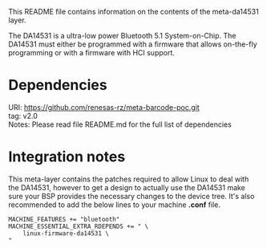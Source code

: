 This README file contains information on the contents of the meta-da14531 layer.

The DA14531 is a ultra-low power Bluetooth 5.1 System-on-Chip.
The DA14531 must either be programmed with a firmware that allows on-the-fly
programming or with a firmware with HCI support.

Dependencies
============

  URI: https://github.com/renesas-rz/meta-barcode-poc.git \
  tag: v2.0 \
  Notes: Please read file README.md for the full list of dependencies

Integration notes
=================

This meta-layer contains the patches required to allow Linux to deal with
the DA14531, however to get a design to actually use the DA14531 make sure
your BSP provides the necessary changes to the device tree.
It's also recommended to add the below lines to your machine **.conf** file.
```
MACHINE_FEATURES += "bluetooth"
MACHINE_ESSENTIAL_EXTRA_RDEPENDS += " \
	linux-firmware-da14531 \
"
```
